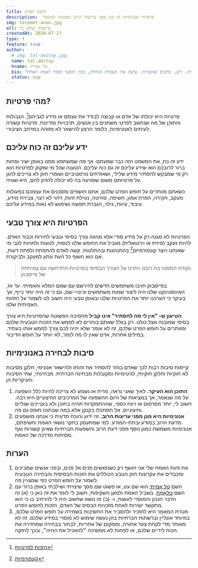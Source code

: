 ```yaml
---
title: חופש הפרט
description:  פרטיות ואנונימיות הן מגן מפני עריצות הרוב ונאמנות למקובל
img: telemet-anon.jpg
alt: פייסבוק שולט בך
createdAt: 2020-07-27
type: t
feature: true
author:
  # img: tal-amitay.jpg
  name: tal.amitay
  hname: טל אמיתי
  bio: "וולונטריסט ערני, איש טכנולוגיה, ידע, מדעים ואומנויות. עושה את העבודה הגדולה, מבין חופשי ומסור לאמת האחת."
  status: sup
---
```


## מהי פרטיות?
פרטיות היא יכולתו של אדם או קבוצה לבודד את עצמם או מידע לגביהם[^1]. הגבולות והתוכן של מה שנחשב לפרטי משתנים בין אנשים, תרבויות ומדינות. פרטיות קשורה לעיתים לאנונימיות, כלומר הרצון להישאר לא מזוהה במרחב הציבורי.

## ידע עליכם זה כוח עליכם
ידע זה כח, את המשפט הזה כבר שמעתם. אך מה שמשתמע ממנו באופן ישיר ופחות ברור לרובכם הוא שידע עליכם זה גם כוח עליכם.  הטענה שכל מי שזקוק לפרטיות הוא רק מי שמבקש להסתיר מידע שלילי, ושאזרחים נורמטיביים ושומרי חוק לא צריכים להגן על פרטיותם משום שפגיעה בה לא יכולה להזיק להם, היא שגויה.

כשאתם מוותרים על חופש הפרט שלכם,  אתם חושפים ומסכנים את עצמכם בפעולות מעקב, חקירה, הפרת אמון, חשיפה, סחיטה, נטילת זהות, זיהוי לא רצוי, צבירת מידע, עיבוד, עיוות, גילוי, הגברת תפוצה ושימוש לא נאות במידע עליכם.

## הפרטיות היא צורך טבעי
הפרטיות לא מגנה רק על מידע סודי אלא מהווה צורך בסיסי וטבעי לחירות וכבוד האדם. להיות נעקב (פיזית או וירטואלית) מגביל את החופש שלנו לנסות, לטעות ולתהות לגבי מי שאנחנו ויוצר קונפורמיזם[^2] בהתנהגות ובהחלטות. קשה לאדם להתפתח ולפתח דעות, אם הוא חשוף כל העת ונתון למעקב ולביקורת.

> נקודת המפנה בה רובנו ויתרנו על הצורך הבסיסי בפרטיות התרחשה עם צמיחתה של פייסבוק

בפייסבוק חויבו משתמשים חדשים להירשם עם שמם המלא והאמיתי. עד אז, האינסטינקט שלנו היה ליצור שמות משתמשים וכינויי-שם, גם כי זה היה יותר כייף, אך בעיקר כי הערכנו יותר את הפרטיות שלנו ובאופן טבעי היה חשוב לנו לשמור על הזהות האמיתית שלנו.

**הטיעון ש- "אין לי מה להסתיר" אינו קביל** מהסיבה הפשוטה שהפרטיות היא צורך בסיסי שמובנה אצל כולנו. רק בגלל שאתם בוחרים לא לממש את הזכות הטבעית שלכם ומוותרים על חופש הפרט שלכם, זה לא אומר שלא יהיה לכם צורך לממש אותו בעתיד. במילים אחרות,  אדם שאין לו מה לומר, לא יוותר על חופש הדיבור.


## סיבות לבחירה באנונימיות
קיימות סיבות רבות לכך שאדם בוחר להסתיר את זהותו ולהישאר אנונימי, חלקן מסיבות לא חוקיות וחלקן חוקיות, לגיטימיות ומקובלות מבחינה חברתית. מבחינתי, שתי הסיבות העיקריות הן:

1. **התוכן הוא העיקר.** לאיך שאני נראה, מריח או נשמע לא צריכה להיות כלל השפעה על מה שנאמר, אך במציאות של היום ההשפעה של המרכיבים החיצוניים היא רבה. חשוב לי, יותר מפרסום או רווח כספי, שההתמקדות תהיה בתוכן ולא בעניינים שוליים וחיצוניים. אל תסתכלו בקנקן אלא במה שבתוכו תופס גם פה.
2. **אנונימיות היא מגן מפני עריצות הרוב.** זה ידוע והוכח מדעית כי אנחנו מושפעים מדעת הרוב במודע ובתת-המודע. למי שמתעסק בחקר נושאי האמת וחשיפתם, אנונימיות משמשת כמגן נוסף מפני דעת הרוב והשפעות חברתיות שאינן קשורות ואף מסיתות מדרכה של האמת. 

## הערות
1. את זהות האמת שלי אני חושף רק כשנפגשים פנים אל פנים, ובפני אנשים שמבינים ומכבדים את עקרונות חוק הטבע הכוללים את הזכות הבסיסית והבחירה הטבעית לשמור על חופש הפרט כפי שמצויין פה.
2. השם [טל אמיתי](../tal.amitay/) הוא שם עט, או פשוט שם מסך שיצרתי ושילבתי באופן ברור עם השם [טלאֱמֶת](../tal.amitay/info). בשביל האמת ולמען השקיפות, חשוב לי לומר את זה כאן כי (א) זה הדבר הנכון והמוסרי לעשות, ו- (ב) זה נושא שחשוב היה לי להרחיב בו כי הוא מתקשר ישירות לאחת מזכויות הבסיס של האדם, הזכות לחופש הפרט.
3. מטרת המאמר היא להזכיר ולהסביר את החשיבות בשמירה על חופש הפרט שלכם, במיוחד אונליין וברשתות חברתיות בהן נעשה שימוש לא מוסרי במידע שלכם. זה לא מאוחר מדי לקחת צעד אחורה, וממקום של אחריות, לבחור בבחירה שמחזירה את הכוח לידיים שלכם, או לפחות לא ממשיכה ״להאכיל את החיה״, ובכך לחזקה. 


[^1]: [הזכות לפרטיות](https://he.wikipedia.org/wiki/%D7%94%D7%96%D7%9B%D7%95%D7%AA_%D7%9C%D7%A4%D7%A8%D7%98%D7%99%D7%95%D7%AA)
[^2]: [קונפורמיות](https://he.wikipedia.org/wiki/%D7%A7%D7%95%D7%A0%D7%A4%D7%95%D7%A8%D7%9E%D7%99%D7%95%D7%AA)
<!-- [^3]: [ע״פ חוק טבע ועקרון המשיכה](../tal.amitay/natural-law) -->
<!-- <info-box>
  <template #info-box>
    מצאת טעות או רוצה לתרום לעריכה? הקוד פתוח ב- GitHub
  </template>
</info-box> -->
